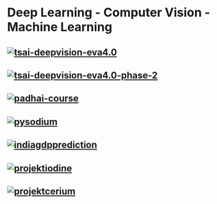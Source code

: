 # Deep Learning - Computer Vision - Machine Learning

## [![tsai-deepvision-eva4.0](https://img.shields.io/static/v1?logo=Github&logoColor=violet&logoWidth=20&label=Course&labelColor=1d2021&message=TSAI-DeepVision-EVA4.0&color=79740e&style=for-the-badge)](https://github.com/satyajitghana/TSAI-DeepVision-EVA4.0)

## [![tsai-deepvision-eva4.0-phase-2](https://img.shields.io/static/v1?logo=Github&logoColor=violet&logoWidth=20&label=Course&labelColor=1d2021&message=TSAI-DeepVision-EVA4.0-Phase-2&color=fabd2f&style=for-the-badge)](https://github.com/satyajitghana/TSAI-DeepVision-EVA4.0-Phase-2)

## [![padhai-course](https://img.shields.io/static/v1?logo=Github&logoColor=violet&logoWidth=20&label=Course&labelColor=1d2021&message=PadhAI-Course&color=83a598&style=for-the-badge)](https://github.com/satyajitghana/PadhAI-Course)

## [![pysodium](https://img.shields.io/static/v1?logo=Github&logoColor=violet&logoWidth=20&label=Project&labelColor=1d2021&message=PySodium&color=79740e&style=for-the-badge)](https://github.com/satyajitghana/PySodium)

## [![indiagdpprediction](https://img.shields.io/static/v1?logo=Github&logoColor=violet&logoWidth=20&label=Project/ML&labelColor=1d2021&message=IndiaGDPPrediction&color=8f3f71&style=for-the-badge)](https://github.com/satyajitghana/IndiaGDPPrediction)

## [![projektiodine](https://img.shields.io/static/v1?logo=Github&logoColor=violet&logoWidth=20&label=Hackathon&labelColor=1d2021&message=ProjektIodine&color=076678&style=for-the-badge)](https://github.com/satyajitghana/ProjektIodine)

## [![projektcerium](https://img.shields.io/static/v1?logo=Github&logoColor=violet&logoWidth=20&label=Project/CV&labelColor=1d2021&message=ProjektCerium&color=83a598&style=for-the-badge)](https://github.com/satyajitghana/ProjektCerium)

